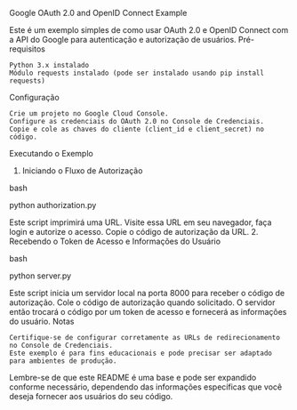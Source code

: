 Google OAuth 2.0 and OpenID Connect Example

Este é um exemplo simples de como usar OAuth 2.0 e OpenID Connect com a API do Google para autenticação e autorização de usuários.
Pré-requisitos

    Python 3.x instalado
    Módulo requests instalado (pode ser instalado usando pip install requests)

Configuração

    Crie um projeto no Google Cloud Console.
    Configure as credenciais do OAuth 2.0 no Console de Credenciais.
    Copie e cole as chaves do cliente (client_id e client_secret) no código.

Executando o Exemplo
1. Iniciando o Fluxo de Autorização

bash

python authorization.py

Este script imprimirá uma URL. Visite essa URL em seu navegador, faça login e autorize o acesso. Copie o código de autorização da URL.
2. Recebendo o Token de Acesso e Informações do Usuário

bash

python server.py

Este script inicia um servidor local na porta 8000 para receber o código de autorização. Cole o código de autorização quando solicitado. O servidor então trocará o código por um token de acesso e fornecerá as informações do usuário.
Notas

    Certifique-se de configurar corretamente as URLs de redirecionamento no Console de Credenciais.
    Este exemplo é para fins educacionais e pode precisar ser adaptado para ambientes de produção.

Lembre-se de que este README é uma base e pode ser expandido conforme necessário, dependendo das informações específicas que você deseja fornecer aos usuários do seu código.
